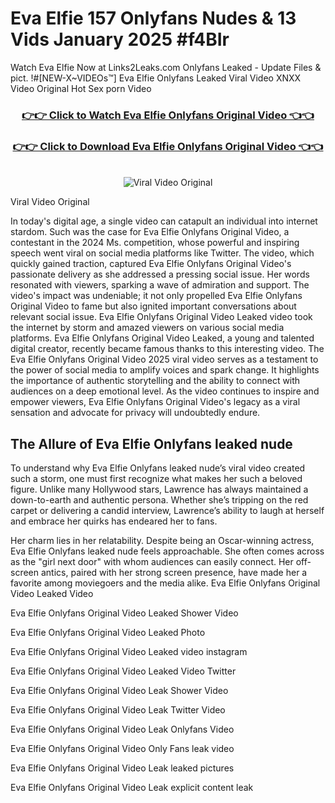 # Eva Elfie 157  Onlyfans Nudes & 13 Vids January 2025 #f4BIr

Watch Eva Elfie Now at Links2Leaks.com Onlyfans Leaked - Update Files & pict. !#[NEW-X~VIDEOs™] Eva Elfie Onlyfans Leaked Viral Video XNXX Video Original Hot Sex porn Video
<br>
<div align="center">
<h3><a href="https://links2leaks.com/evaelfie" rel="nofollow">👉👉 Click to Watch Eva Elfie Onlyfans Original Video 👈👈</a></h3>
<h3><a href="https://links2leaks.com/evaelfie" rel="nofollow">👉👉 Click to Download Eva Elfie Onlyfans Original Video 👈👈</a></h3>
<br>
<a href="https://links2leaks.com/evaelfie" rel="nofollow"><img src="https://i.ibb.co/Gkj2r4b/banner.png" alt="Viral Video Original" style="max-width: 100%; display: inline-block;" data-target="animated-image.originalImage"></a>
</div>

Viral Video Original

In today's digital age, a single video can catapult an individual into internet stardom. Such was the case for Eva Elfie Onlyfans Original Video, a contestant in the 2024 Ms. competition, whose powerful and inspiring speech went viral on social media platforms like Twitter.
The video, which quickly gained traction, captured Eva Elfie Onlyfans Original Video's passionate delivery as she addressed a pressing social issue. Her words resonated with viewers, sparking a wave of admiration and support. The video's impact was undeniable; it not only propelled Eva Elfie Onlyfans Original Video to fame but also ignited important conversations about relevant social issue.
Eva Elfie Onlyfans Original Video Leaked video took the internet by storm and amazed viewers on various social media platforms. Eva Elfie Onlyfans Original Video Leaked, a young and talented digital creator, recently became famous thanks to this interesting video.
The Eva Elfie Onlyfans Original Video 2025 viral video serves as a testament to the power of social media to amplify voices and spark change. It highlights the importance of authentic storytelling and the ability to connect with audiences on a deep emotional level. As the video continues to inspire and empower viewers, Eva Elfie Onlyfans Original Video's legacy as a viral sensation and advocate for privacy will undoubtedly endure.

<h2>The Allure of Eva Elfie Onlyfans leaked nude</h2>


To understand why Eva Elfie Onlyfans leaked nude’s viral video created such a storm, one must first recognize what makes her such a beloved figure. Unlike many Hollywood stars, Lawrence has always maintained a down-to-earth and authentic persona. Whether she’s tripping on the red carpet or delivering a candid interview, Lawrence’s ability to laugh at herself and embrace her quirks has endeared her to fans.

Her charm lies in her relatability. Despite being an Oscar-winning actress, Eva Elfie Onlyfans leaked nude feels approachable. She often comes across as the "girl next door" with whom audiences can easily connect. Her off-screen antics, paired with her strong screen presence, have made her a favorite among moviegoers and the media alike.
Eva Elfie Onlyfans Original Video Leaked Video

Eva Elfie Onlyfans Original Video Leaked Shower Video

Eva Elfie Onlyfans Original Video Leaked Photo

Eva Elfie Onlyfans Original Video Leaked video instagram

Eva Elfie Onlyfans Original Video Leaked Video Twitter

Eva Elfie Onlyfans Original Video Leak Shower Video

Eva Elfie Onlyfans Original Video Leak Twitter Video

Eva Elfie Onlyfans Original Video Leak Onlyfans Video

Eva Elfie Onlyfans Original Video Only Fans leak video

Eva Elfie Onlyfans Original Video Leak leaked pictures

Eva Elfie Onlyfans Original Video Leak explicit content leak